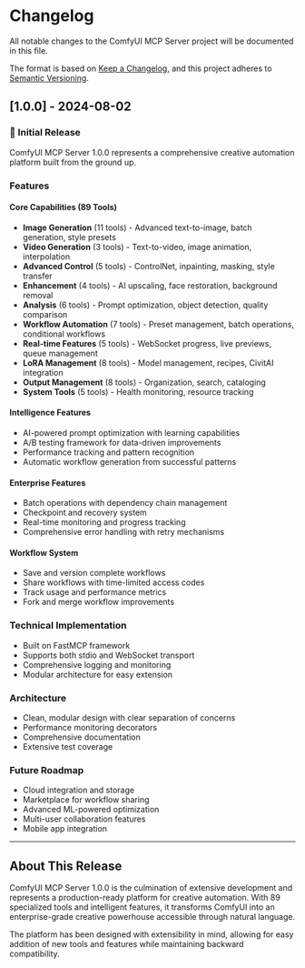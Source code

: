 # Changelog

All notable changes to the ComfyUI MCP Server project will be documented in this file.

The format is based on [Keep a Changelog](https://keepachangelog.com/en/1.0.0/),
and this project adheres to [Semantic Versioning](https://semver.org/spec/v2.0.0.html).

## [1.0.0] - 2024-08-02

### 🎉 Initial Release

ComfyUI MCP Server 1.0.0 represents a comprehensive creative automation platform built from the ground up.

### Features

#### Core Capabilities (89 Tools)
- **Image Generation** (11 tools) - Advanced text-to-image, batch generation, style presets
- **Video Generation** (3 tools) - Text-to-video, image animation, interpolation
- **Advanced Control** (5 tools) - ControlNet, inpainting, masking, style transfer
- **Enhancement** (4 tools) - AI upscaling, face restoration, background removal
- **Analysis** (6 tools) - Prompt optimization, object detection, quality comparison
- **Workflow Automation** (7 tools) - Preset management, batch operations, conditional workflows
- **Real-time Features** (5 tools) - WebSocket progress, live previews, queue management
- **LoRA Management** (8 tools) - Model management, recipes, CivitAI integration
- **Output Management** (8 tools) - Organization, search, cataloging
- **System Tools** (5 tools) - Health monitoring, resource tracking

#### Intelligence Features
- AI-powered prompt optimization with learning capabilities
- A/B testing framework for data-driven improvements
- Performance tracking and pattern recognition
- Automatic workflow generation from successful patterns

#### Enterprise Features
- Batch operations with dependency chain management
- Checkpoint and recovery system
- Real-time monitoring and progress tracking
- Comprehensive error handling with retry mechanisms

#### Workflow System
- Save and version complete workflows
- Share workflows with time-limited access codes
- Track usage and performance metrics
- Fork and merge workflow improvements

### Technical Implementation
- Built on FastMCP framework
- Supports both stdio and WebSocket transport
- Comprehensive logging and monitoring
- Modular architecture for easy extension

### Architecture
- Clean, modular design with clear separation of concerns
- Performance monitoring decorators
- Comprehensive documentation
- Extensive test coverage

### Future Roadmap
- Cloud integration and storage
- Marketplace for workflow sharing
- Advanced ML-powered optimization
- Multi-user collaboration features
- Mobile app integration

---

## About This Release

ComfyUI MCP Server 1.0.0 is the culmination of extensive development and represents a production-ready platform for creative automation. With 89 specialized tools and intelligent features, it transforms ComfyUI into an enterprise-grade creative powerhouse accessible through natural language.

The platform has been designed with extensibility in mind, allowing for easy addition of new tools and features while maintaining backward compatibility.